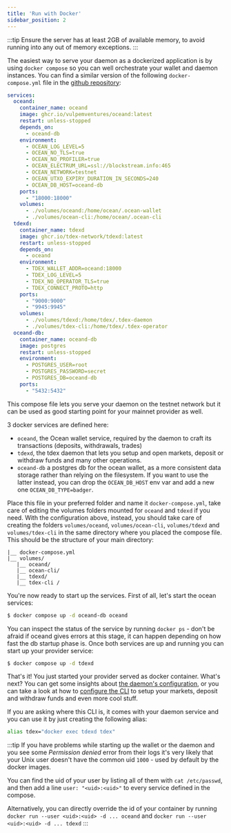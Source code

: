 ```yaml
---
title: 'Run with Docker'
sidebar_position: 2
---
```


:::tip
Ensure the server has at least 2GB of available memory, to avoid running into any out of memory exceptions.
:::

The easiest way to serve your daemon as a dockerized application is by using `docker compose` so you can well orchestrate your wallet and daemon instances. You can find a similar version of the following `docker-compose.yml` file in the [github repository](https://github.com/tdex-network/tdex-daemon/tree/v1/resources/compose/docker-compose.yml):

```yml
services:
  oceand:
    container_name: oceand
    image: ghcr.io/vulpemventures/oceand:latest
    restart: unless-stopped
    depends_on:
      - oceand-db
    environment:
      - OCEAN_LOG_LEVEL=5
      - OCEAN_NO_TLS=true
      - OCEAN_NO_PROFILER=true
      - OCEAN_ELECTRUM_URL=ssl://blockstream.info:465
      - OCEAN_NETWORK=testnet
      - OCEAN_UTXO_EXPIRY_DURATION_IN_SECONDS=240
      - OCEAN_DB_HOST=oceand-db
    ports:
      - "18000:18000"
    volumes:
      - ./volumes/oceand:/home/ocean/.ocean-wallet
      - ./volumes/ocean-cli:/home/ocean/.ocean-cli
  tdexd:
    container_name: tdexd
    image: ghcr.io/tdex-network/tdexd:latest
    restart: unless-stopped
    depends_on:
      - oceand
    environment:
      - TDEX_WALLET_ADDR=oceand:18000
      - TDEX_LOG_LEVEL=5
      - TDEX_NO_OPERATOR_TLS=true
      - TDEX_CONNECT_PROTO=http
    ports:
      - "9000:9000"
      - "9945:9945"
    volumes:
      - ./volumes/tdexd:/home/tdex/.tdex-daemon
      - ./volumes/tdex-cli:/home/tdex/.tdex-operator
  oceand-db:
    container_name: oceand-db
    image: postgres
    restart: unless-stopped
    environment:
      - POSTGRES_USER=root
      - POSTGRES_PASSWORD=secret
      - POSTGRES_DB=oceand-db
    ports:
      - "5432:5432"
```

This compose file lets you serve your daemon on the testnet network but it can be used as good starting point for your mainnet provider as well.

3 docker services are defined here:
* `oceand`, the Ocean wallet service, required by the daemon to craft its transactions (deposits, withdrawals, trades)
* `tdexd`, the tdex daemon that lets you setup and open markets, deposit or withdraw funds and many other operations.
* `oceand-db` a postgres db for the ocean wallet, as a more consistent data storage rather than relying on the filesystem. If you want to use the latter instead, you can drop the `OCEAN_DB_HOST` env var and add a new one `OCEAN_DB_TYPE=badger`.

Place this file in your preferred folder and name it `docker-compose.yml`, take care of editing the volumes folders mounted for `oceand` and `tdexd` if you need. With the configuration above, instead, you should take care of creating the folders `volumes/oceand`, `volumes/ocean-cli`, `volumes/tdexd` and `volumes/tdex-cli` in the same directory where you placed the compose file. This should be the structure of your main directory:

```
|__ docker-compose.yml
|__ volumes/
   |__ oceand/
   |__ ocean-cli/
   |__ tdexd/
   |__ tdex-cli /
```

You're now ready to start up the services. First of all, let's start the ocean services:

```bash
$ docker compose up -d oceand-db oceand
```

You can inspect the status of the service by running `docker ps` - don't be afraid if oceand gives errors at this stage, it can happen depending on how fast the db startup phase is. Once both services are up and running you can start up your provider service:

```bash
$ docker compose up -d tdexd
```

That's it! You just started your provider served as docker container. What's next? You can get some insights about [the daemon's configuration](configure_daemon.md), or you can take a look at how to [configure the CLI](configure_cli.md) to setup your markets, deposit and withdraw funds and even more cool stuff.

If you are asking where this CLI is, it comes with your daemon service and you can use it by just creating the following alias:

```bash
alias tdex="docker exec tdexd tdex"
```

:::tip
If you have problems while starting up the wallet or the daemon and you see some _Permission denied_ error from their logs it's very likely that your Unix user doesn't have the common uid `1000` - used by default by the docker images.

You can find the uid of your user by listing all of them with `cat /etc/passwd`, and then add a line `user: "<uid>:<uid>"` to every service defined in the compose.

Alternatively, you can directly override the id of your container by running `docker run --user <uid>:<uid> -d ... oceand` and `docker run --user <uid>:<uid> -d ... tdexd`
:::